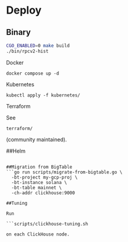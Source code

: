 # Deploy

## Binary
```bash
CGO_ENABLED=0 make build
./bin/rpcv2-hist
```

Docker
```
docker compose up -d
```

Kubernetes
```
kubectl apply -f kubernetes/
```

Terraform

See
```
terraform/
```

(community maintained).

##Helm
```helm install rpcv2-hist ./helm

##Migration from BigTable
```go run scripts/migrate-from-bigtable.go \
  -bt-project my-gcp-proj \
  -bt-instance solana \
  -bt-table mainnet \
  -ch-addr clickhouse:9000

##Tuning

Run

```scripts/clickhouse-tuning.sh

on each ClickHouse node.